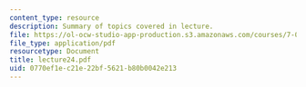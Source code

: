 ```yaml
---
content_type: resource
description: Summary of topics covered in lecture.
file: https://ol-ocw-studio-app-production.s3.amazonaws.com/courses/7-03-genetics-fall-2004/0770ef1ec21e22bf5621b80b0042e213_lecture24.pdf
file_type: application/pdf
resourcetype: Document
title: lecture24.pdf
uid: 0770ef1e-c21e-22bf-5621-b80b0042e213
---
```

